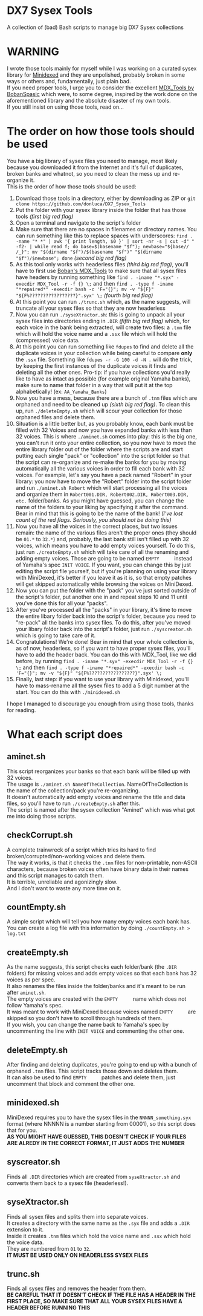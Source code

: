 # DX7 Sysex Tools
A collection of (bad) Bash scripts to manage big DX7 Sysex collections  

# WARNING
I wrote those tools mainly for myself while I was working on a curated sysex library for [Minidexed](https://github.com/probonopd/MiniDexed) and they are unpolished, probably broken in some ways or others and, fundamentally, just plain bad.  
If you need proper tools, I urge you to consider the excellent [MDX_Tools by BobanSpasic](https://github.com/BobanSpasic/MDX_Tool/) which were, to some degree, inspired by the work done on the aforementioned library and the absolute disaster of my own tools.  
If you still insist on using those tools, read on...

# The order on how those tools should be used
You have a big library of sysex files you need to manage, most likely because you downloaded it from the Internet and it's full of duplicates, broken banks and whatnot, so you need to clean the mess up and re-organize it.  
This is the order of how those tools should be used:  

1. Download those tools in a directory, either by downloading as ZIP or `git clone https://github.com/donluca/DX7_Sysex_Tools`
2. Put the folder with your sysex library inside the folder that has those tools *(first big red flag)*
3. Open a terminal and navigate to the script's folder
4. Make sure that there are no spaces in filenames or directory names. You can run something like this to replace spaces with underscores: `find . -name "* *" | awk '{ print length, $0 }' | sort -nr -s | cut -d" " -f2- | while read f; do base=$(basename "$f"); newbase="${base// /_}"; mv "$(dirname "$f")/$(basename "$f")" "$(dirname "$f")/$newbase"; done` *(second big red flag)*
5. As this tool only works with headerless files *(third big red flag)*, you'll have to first use [Boban's MDX_Tools](https://github.com/BobanSpasic/MDX_Tool/) to make sure that all sysex files have headers by running something like `find . -iname "*.syx" -execdir MDX_Tool -r -f {} \;` and then `find . -type f -iname "*repaired*" -execdir bash -c 'F="{}"; mv -v "${F}" "${F%?????????????????}".syx' \;` *(fourth big red flag)*
6. At this point you can run `./trunc.sh` which, as the name suggests, will truncate all your sysex files so that they are now headerless
7. Now you can run `./syseXtractor.sh`: this is going to unpack all your sysex files into directories ending in `.DIR` *(fifth big red flag)* which, for each voice in the bank being extracted, will create two files: a `.tnm` file which will hold the voice name and a `.ssx` file which will hold the (compressed) voice data.
8. At this point you can run something like `fdupes` to find and delete all the duplicate voices in your collection while being careful to compare **only** the `.ssx` file. Something like `fdupes -r -G 100 -d -N .` will do the trick, by keeping the first instances of the duplicate voices it finds and deleting all the other ones. Pro-tip: if you have collections you'd really like to have as intact as possible (for example original Yamaha banks), make sure to name that folder in a way that will put it at the top alphabetically! (ex: `AA_Yamaha_Banks`)
9. Now you have a mess, because there are a bunch of `.tnm` files which are orphaned and need to be cleaned up *(sixth big red flag)*. To clean this up, run `./deleteEmpty.sh` which will scour your collection for those orphaned files and delete them.
10. Situation is a little better but, as you probably know, each bank must be filled with 32 Voices and now you have expanded banks with less than 32 voices. This is where `./aminet.sh` comes into play: this is the big one, you can't run it onto your entire collection, so you now have to move the entire library folder out of the folder where the scripts are and start putting each single "pack" or "collection" into the script folder so that the script can re-organize and re-make the banks for you by moving automatically all the various voices in order to fill each bank with 32 voices. For example, let's say you have a pack named "Robert" in your library: you now have to move the "Robert" folder into the script folder and run `./aminet.sh Robert` which will start processing all the voices and organize them in `Robert001.DIR, Robert002.DIR, Robert003.DIR, etc.` folder/banks. As you might have guessed, you can change the name of the folders to your liking by specifying it after the command. Bear in mind that this is going to be the name of the bank! *(I've lost count of the red flags. Seriously, you should not be doing this)*
11. Now you have all the voices in the correct places, but two issues remain: the name of the various files aren't the proper ones (they should be `01.*` to `32.*`) and, probably, the last bank still isn't filled up with 32 voices, which means you have to add empty voices yourself. To do this, just run `./createEmpty.sh` which will take care of all the renaming and adding empty voices. Those are going to be named `EMPTY     ` instead of Yamaha's spec `INIT VOICE`. If you want, you can change this by just editing the script file yourself, but if you're planning on using your library with MiniDexed, it's better if you leave it as it is, so that empty patches will get skipped automatically while browsing the voices on MiniDexed.
12. Now you can put the folder with the "pack" you've just sorted outside of the script's folder, put another one in and repeat steps 10 and 11 until you've done this for all your "packs".
13. After you've processed all the "packs" in your library, it's time to move the entire libary folder back into the script's folder, because you need to "re-pack" all the banks into sysex files. To do this, after you've moved your libary folder back into the script's folder, just run `./syscreator.sh` which is going to take care of it.
14. Congratulations! We're done! Bear in mind that your whole collection is, as of now, headerless, so if you want to have proper sysex files, you'll have to add the header back. You can do this with MDX_Tool, like we did before, by running `find . -iname "*.syx" -execdir MDX_Tool -r -f {} \;` and then `find . -type f -iname "*repaired*" -execdir bash -c 'F="{}"; mv -v "${F}" "${F%?????????????????}".syx' \;`
15. Finally, last step: if you want to use your library with Minidexed, you'll have to mass-rename all the sysex files to add a 5 digit number at the start. You can do this with `./minidexed.sh`
  
I hope I managed to discourage you enough from using those tools, thanks for reading.  

# What each script does

## aminet.sh

This script reorganizes your banks so that each bank will be filled up with 32 voices.  
The usage is `./aminet.sh NameOfTheCollection`. NameOfTheCollection is the name of the collection/pack you're re-organizing.  
It doesn't automatically add empty voices and rename the title and data files, so you'll have to run `./createEmpty.sh` after this.  
The script is named after the sysex collection "Aminet" which was what got me into doing those scripts.  

## checkCorrupt.sh

A complete trainwreck of a script which tries its hard to find broken/corrupted/non-working voices and delete them.  
The way it works, is that it checks the `.tnm` files for non-printable, non-ASCII characters, because broken voices often have binary data in their names and this script manages to catch them.  
It is terrible, unreliable and agonizingly slow.  
And I don't want to waste any more time on it.  

## countEmpty.sh

A simple script which will tell you how many empty voices each bank has.  
You can create a log file with this information by doing `./countEmpty.sh > log.txt`  

## createEmpty.sh

As the name suggests, this script checks each folder/bank (the `.DIR` folders) for missing voices and adds empty voices so that each bank has 32 voices as per spec.  
It also renames the files inside the folder/banks and it's meant to be run after `aminet.sh`.  
The empty voices are created with the `EMPTY     ` name which does not follow Yamaha's spec.  
It was meant to work with MiniDexed because voices named `EMPTY     ` are skipped so you don't have to scroll through hundreds of them.  
If you wish, you can change the name back to Yamaha's spec by uncommenting the line with `INIT VOICE` and commenting the other one.  

## deleteEmpty.sh

After finding and deleting duplicates, you're going to end up with a bunch of orphaned `.tnm` files. This script tracks those down and deletes them.  
It can also be used to find `EMPTY     ` patches and delete them, just uncomment that block and comment the other one.  

## minidexed.sh

MiniDexed requires you to have the sysex files in the `NNNNN_something.syx` format (where NNNNN is a number starting from 00001), so this script does that for you.  
**AS YOU MIGHT HAVE GUESSED, THIS DOESN'T CHECK IF YOUR FILES ARE ALREDY IN THE CORRECT FORMAT, IT JUST ADDS THE NUMBER**  

## syscreator.sh

Finds all `.DIR` directories which are created from `syseXtractor.sh` and converts them back to a sysex file (headerless!).  

## syseXtractor.sh

Finds all sysex files and splits them into separate voices.  
It creates a directory with the same name as the `.syx` file and adds a `.DIR` extension to it.  
Inside it creates `.tnm` files which hold the voice name and `.ssx` which hold the voice data.  
They are numbered from `01` to `32`.  
**IT MUST BE USED ONLY ON HEADERLESS SYSEX FILES**  

## trunc.sh

Finds all sysex files and removes the header from them.  
**BE CAREFUL THAT IT DOESN'T CHECK IF THE FILE HAS A HEADER IN THE FIRST PLACE, SO MAKE SURE THAT ALL YOUR SYSEX FILES HAVE A HEADER BEFORE RUNNING THIS** 
